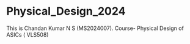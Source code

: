 # Physical_Design_2024
This is Chandan Kumar N S (MS2024007). 
Course- Physical Design of ASICs ( VLS508)
